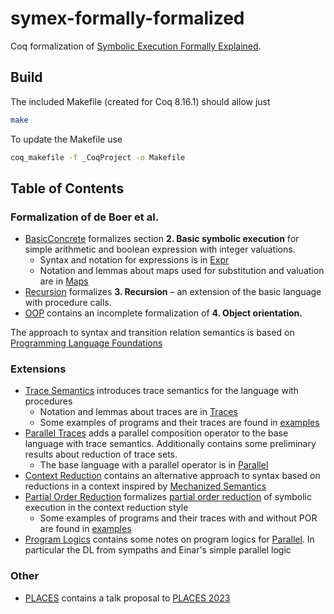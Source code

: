 # symex-formally-formalized
Coq formalization of [Symbolic Execution Formally Explained](https://link.springer.com/article/10.1007/s00165-020-00527-y).

## Build
The included Makefile (created for Coq 8.16.1) should allow just
```sh
make
```

To update the Makefile use
```sh
coq_makefile -f _CoqProject -o Makefile
```

## Table of Contents
### Formalization of de Boer et al.
 - [BasicConcrete](./BasicConcrete.v) formalizes section **2. Basic symbolic execution** for simple arithmetic and boolean expression with integer valuations.
    - Syntax and notation for expressions is in [Expr](./Expr.v)
    - Notation and lemmas about maps used for substitution and valuation are in [Maps](./Maps.v)
 - [Recursion](./Recursion.v) formalizes **3. Recursion** – an extension of the basic language with procedure calls.
 - [OOP](./Oop.v) contains an incomplete formalization of **4. Object orientation.**

The approach to syntax and transition relation semantics is based on [Programming Language Foundations](https://softwarefoundations.cis.upenn.edu/plf-current/index.html)

### Extensions
- [Trace Semantics](./TraceSemantics.v) introduces trace semantics for the language with procedures
  - Notation and lemmas about traces are in [Traces](./Traces.v)
  - Some examples of programs and their traces are found in [examples](./Trace_examples.v)
- [Parallel Traces](./ParallelTraces.v) adds a parallel composition operator to the base language with trace semantics.
Additionally contains some preliminary results about reduction of trace sets.
    - The base language with a parallel operator is in [Parallel](./Parallel.v)
- [Context Reduction](./ContextReduction.v) contains an alternative approach to syntax based on reductions in a context inspired by [Mechanized Semantics](https://github.com/xavierleroy/cdf-mech-sem)
- [Partial Order Reduction](./PartialOrderReduction.v) formalizes [partial order reduction](https://rdcu.be/c58yn) of symbolic execution in the context reduction style
  - Some examples of programs and their traces with and without POR are found in [examples](./POR_examples.v)
- [Program Logics](./ProgramLogics.v) contains some notes on program logics for [Parallel](./Parallel.v). In particular the DL from sympaths and Einar's simple parallel logic

### Other
- [PLACES](./PLACES) contains a talk proposal to [PLACES 2023](https://places-workshop.github.io/2023/)
